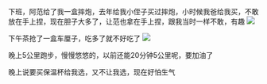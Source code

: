 下班，阿范给了我一盒摔炮，去年给我小侄子买过摔炮，小时候我爸给我买，不敢放在手上捏，现在胆子大多了，让范也拿在手上捏，跟我当时一样不敢，有趣
![](http://upload-images.jianshu.io/upload_images/6904315-93ae2e2b60933b72.jpg?imageMogr2/auto-orient/strip%7CimageView2/2/w/1080/q/50)

下午茶抢了一盒车厘子，吃多了就不好吃了
![](http://upload-images.jianshu.io/upload_images/6904315-2ac112127ea77994.jpg?imageMogr2/auto-orient/strip%7CimageView2/2/w/1080/q/50)


晚上5公里跑步，慢慢悠悠的，以前还能20分钟5公里呢，要加油了

晚上说要买保温杯给我选，又不让我选，现在好怕生气
